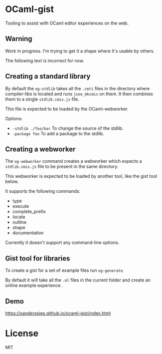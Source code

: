 OCaml-gist
===
Tooling to assist with OCaml editor experiences on the web.

Warning
---
Work in progress. I'm trying to get it a shape where it's usable by others.

The following text is incorrect for now.   

Creating a standard library
---
By default the `og-stdlib` takes all the `.cmti` files in the directory where
compiler-libs is located and runs `jsoo_mkcmis` on them. It then combines
them to a single `stdlib.cmis.js` file.

This file is expected to be loaded by the OCaml-webworker.

Options:
- `-stdlib ./foo/bar`
  To change the source of the stdlib.
- `-package foo`
  To add a package to the stdlib.

Creating a webworker
---
The `og-webworker` command creates a webworker which expects a `stdlib.cmis.js`
file to be present in the same directory.

This webworker is expected to be loaded by another tool, like the gist tool
below.

It supports the following commands:
- type
- execute
- complete_prefix
- locate
- outline
- shape
- documentation

Currently it doesn't support any command-line options.

Gist tool for libraries
---
To create a gist for a set of example files run `og-generate`.

By default it will take all the `.ml` files in the current folder and
create an online example experience.

Demo
---
https://sanderspies.github.io/ocaml-gist/index.html

License
===
MIT
